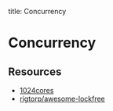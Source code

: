 title: Concurrency

# **Concurrency**

## **Resources**

* [1024cores](https://www.1024cores.net/)
* [rigtorp/awesome-lockfree](https://github.com/rigtorp/awesome-lockfree)
